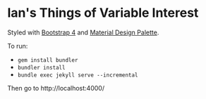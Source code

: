# Ian's Things of Variable Interest

Styled with [Bootstrap 4](https://getbootstrap.com/docs/4.0/) and [Material Design Palette](https://www.materialpalette.com/).

To run:

- `gem install bundler`
- `bundler install`
- `bundle exec jekyll serve --incremental`

Then go to http://localhost:4000/
